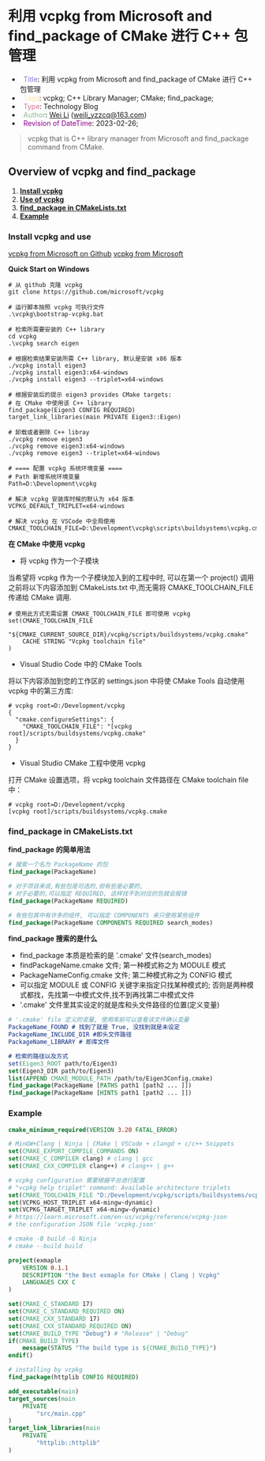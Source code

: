 # 利用 vcpkg from Microsoft and find_package of CMake 进行 C++ 包管理

- &ensp;<span style="color:MediumPurple">Title</span>: 利用 vcpkg from Microsoft and find_package of CMake 进行 C++ 包管理
- &ensp;<span style="color:Moccasin">Tags</span>: vcpkg; C++ Library Manager; CMake; find_package;
- &ensp;<span style="color:PaleVioletRed">Type</span>: Technology Blog
- &ensp;<span style="color:DarkSeaGreen">Author</span>: [Wei Li](https://2694048168.github.io/blog/#/) (weili_yzzcq@163.com)
- &ensp;<span style="color:DarkMagenta">Revision of DateTime</span>: 2023-02-26;

> vcpkg that is C++ library manager from Microsoft and find_package command from CMake.

## Overview of vcpkg and find_package
1. [**Install vcpkg**](#install-vcpkg-and-use)
2. [**Use of vcpkg**](#install-vcpkg-and-use)
3. [**find_package in CMakeLists.txt**](#find_package-in-cmakeliststxt)
4. [**Example**](#example)

### **Install vcpkg and use**
[vcpkg from Microsoft on Github](https://github.com/microsoft/vcpkg)
[vcpkg from Microsoft](https://vcpkg.io/en/getting-started.html)

**Quick Start on Windows**
```shell
# 从 github 克隆 vcpkg
git clone https://github.com/microsoft/vcpkg

# 运行脚本按照 vcpkg 可执行文件
.\vcpkg\bootstrap-vcpkg.bat

# 检索所需要安装的 C++ library
cd vcpkg
.\vcpkg search eigen

# 根据检索结果安装所需 C++ library, 默认是安装 x86 版本
./vcpkg install eigen3
./vcpkg install eigen3:x64-windows
./vcpkg install eigen3 --triplet=x64-windows

# 根据安装后的提示 eigen3 provides CMake targets:
# 在 CMake 中使用该 C++ library
find_package(Eigen3 CONFIG REQUIRED)
target_link_libraries(main PRIVATE Eigen3::Eigen)

# 卸载或者删除 C++ libray
./vcpkg remove eigen3
./vcpkg remove eigen3:x64-windows
./vcpkg remove eigen3 --triplet=x64-windows

# ==== 配置 vcpkg 系统环境变量 ====
# Path 新增系统环境变量
Path=D:\Development\vcpkg

# 解决 vcpkg 安装库时候的默认为 x64 版本
VCPKG_DEFAULT_TRIPLET=x64-windows

# 解决 vcpkg 在 VSCode 中全局使用
CMAKE_TOOLCHAIN_FILE=D:\Development\vcpkg\scripts\buildsystems\vcpkg.cmake
```

**在 CMake 中使用 vcpkg**

- 将 vcpkg 作为一个子模块

当希望将 vcpkg 作为一个子模块加入到的工程中时, 可以在第一个 project() 调用之前将以下内容添加到 CMakeLists.txt 中,而无需将 CMAKE_TOOLCHAIN_FILE 传递给 CMake 调用.
```shell
# 使用此方式无需设置 CMAKE_TOOLCHAIN_FILE 即可使用 vcpkg
set(CMAKE_TOOLCHAIN_FILE 
    "${CMAKE_CURRENT_SOURCE_DIR}/vcpkg/scripts/buildsystems/vcpkg.cmake"
    CACHE STRING "Vcpkg toolchain file"
)
```

- Visual Studio Code 中的 CMake Tools

将以下内容添加到您的工作区的 settings.json 中将使 CMake Tools 自动使用 vcpkg 中的第三方库:
```shell
# vcpkg root=D:/Development/vcpkg
{
  "cmake.configureSettings": {
    "CMAKE_TOOLCHAIN_FILE": "[vcpkg root]/scripts/buildsystems/vcpkg.cmake"
  }
}
```

- Visual Studio CMake 工程中使用 vcpkg

打开 CMake 设置选项，将 vcpkg toolchain 文件路径在 CMake toolchain file 中：
```shell
# vcpkg root=D:/Development/vcpkg
[vcpkg root]/scripts/buildsystems/vcpkg.cmake
```

### **find_package in CMakeLists.txt**

**find_package 的简单用法**
```CMake
# 搜索一个名为 PackageName 的包
find_package(PackageName)

# 对于项目来说,有些包是可选的,但有些是必要的,
# 对于必要的,可以指定 REQUIRED, 这样找不到对应的包就会报错
find_package(PackageName REQUIRED)

# 有些包其中有许多的组件, 可以指定 COMPONENTS 来只使用某些组件
find_package(PackageName COMPONENTS REQUIRED search_modes)
```

**find_package 搜索的是什么**
- find_package 本质是检索的是 '.cmake' 文件(search_modes)
- findPackageName.cmake 文件; 第一种模式称之为 MODULE 模式
- PackageNameConfig.cmake 文件; 第二种模式称之为 CONFIG 模式
- 可以指定 MODULE 或 CONFIG 关键字来指定只找某种模式的; 否则是两种模式都找，先找第一中模式文件,找不到再找第二中模式文件
- '.cmake' 文件里其实设定的就是库和头文件路径的位置(定义变量)

```CMake
# '.cmake' file 定义的变量, 使用库前可以查看该文件确认变量
PackageName_FOUND # 找到了就是 True, 没找到就是未设定
PackageName_INCLUDE_DIR #即头文件路径
PackageName_LIBRARY # 即库文件

# 检索的路径以及方式
set(Eigen3_ROOT path/to/Eigen3)
set(Eigen3_DIR path/to/Eigen3)
list(APPEND CMAKE_MODULE_PATH /path/to/Eigen3Config.cmake)
find_package(PackageName [PATHS path1 [path2 ... ]])
find_package(PackageName [HINTS path1 [path2 ... ]])
```

### **Example**

```CMake
cmake_minimum_required(VERSION 3.20 FATAL_ERROR)

# MinGW+Clang | Ninja | CMake | VSCode + clangd + c/c++ Snippets
set(CMAKE_EXPORT_COMPILE_COMMANDS ON)
set(CMAKE_C_COMPILER clang) # clang | gcc
set(CMAKE_CXX_COMPILER clang++) # clang++ | g++

# vcpkg configuration 需要根据平台进行配置
# "vcpkg help triplet" command: Available architecture triplets
set(CMAKE_TOOLCHAIN_FILE "D:/Development/vcpkg/scripts/buildsystems/vcpkg.cmake")
set(VCPKG_HOST_TRIPLET x64-mingw-dynamic)
set(VCPKG_TARGET_TRIPLET x64-mingw-dynamic)
# https://learn.microsoft.com/en-us/vcpkg/reference/vcpkg-json
# the configuration JSON file 'vcpkg.json'

# cmake -B build -G Ninja
# cmake --build build

project(exmaple
    VERSION 0.1.1
    DESCRIPTION "the Best exmaple for CMake | Clang | Vcpkg"
    LANGUAGES CXX C
)

set(CMAKE_C_STANDARD 17)
set(CMAKE_C_STANDARD_REQUIRED ON)
set(CMAKE_CXX_STANDARD 17)
set(CMAKE_CXX_STANDARD_REQUIRED ON)
set(CMAKE_BUILD_TYPE "Debug") # "Release" | "Debug"
if(CMAKE_BUILD_TYPE)
    message(STATUS "The build type is ${CMAKE_BUILD_TYPE}")
endif()

# installing by vcpkg
find_package(httplib CONFIG REQUIRED)

add_executable(main)
target_sources(main
    PRIVATE
        "src/main.cpp"
)
target_link_libraries(main
    PRIVATE
        "httplib::httplib"
)
```
